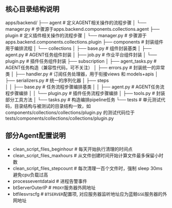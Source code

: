 ## 核心目录结构说明

apps/backend/
├── agent               # 定义AGENT相关操作的流程步骤
│   └── manager.py      # 步骤源于apps.backend.components.collections.agent
├── plugin              # 定义插件相关操作的流程步骤
│   └── manager.py      # 步骤源于apps.backend.components.collections.plugin
├── components          # 封装组件用于编排流程
│   └── collections
│       ├── base.py     # 组件封装基类
│       ├── agent.py    # AGENT任务组件封装
│       ├── job.py      # 作业平台组件封装
│       └── plugin.py   # 插件任务组件封装
├── subscription
│   ├── agent_tasks.py  # AGENT任务构造（兼容性代码，可不关注）
│   ├── errors.py       # 封装统一的异常类
│   ├── handler.py      # 订阅任务处理器，用于衔接views 和 models+apis
│   ├── serializers.py  # 统一的序列化器
│   ├── steps           
│   │   ├── base.py     # 任务流程步骤编排基类
│   │   ├── agent.py    # AGENT任务流程步骤编排
│   │   └── plugin.py   # 插件任务流程步骤编排
│   ├── tools.py        # 封装部分工具方法
│   └── tasks.py        # 构造编排pipeline任务
└── tests               # 单元测试代码，目录结构与被测试的目录结构一致，如 components/collections/collections/plugin.py 的测试代码位于 tests/components/collections/collections/plugin.py


## 部分Agent配置说明
- clean_script_files_beginhour   # 每天开始执行清理的时间点
- clean_script_files_maxhours    # 从文件创建时间开始计算文件最多保留小时数
- clean_script_files_stepcount   # 每次清理一百个文件时，强制 sleep 30ms 避免cpu负载过高
- processeventdataid             # 进程告警事件
- btServerOuterIP                # ``PROXY``服务器外网地址
- btfilesvrscfg                  # ``BTSERVER``配置项, 对应服务器监听地址应为蓝鲸``GSE``服务器的外网地址